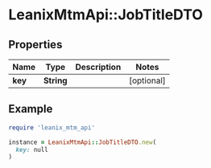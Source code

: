 # LeanixMtmApi::JobTitleDTO

## Properties

| Name | Type | Description | Notes |
| ---- | ---- | ----------- | ----- |
| **key** | **String** |  | [optional] |

## Example

```ruby
require 'leanix_mtm_api'

instance = LeanixMtmApi::JobTitleDTO.new(
  key: null
)
```

